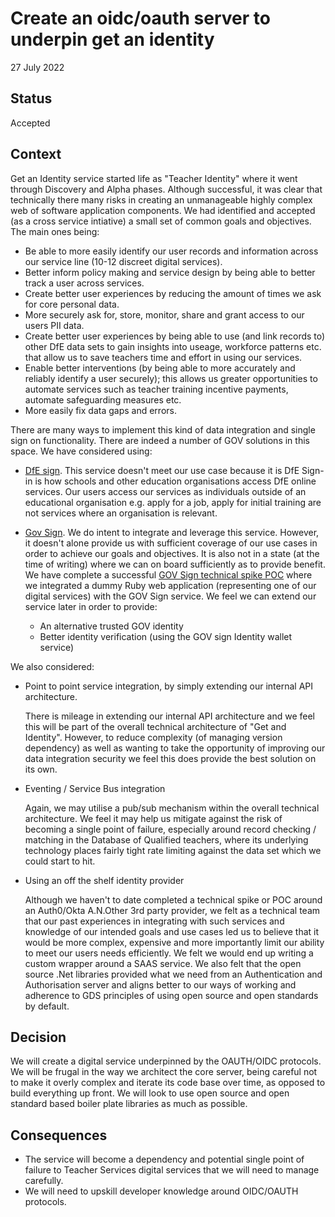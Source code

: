 # Create an oidc/oauth server to underpin get an identity

27 July 2022

## Status

Accepted

## Context

Get an Identity service started life as "Teacher Identity" where it went through Discovery and Alpha phases. Although successful, it was clear that technically there many risks in creating an unmanageable highly complex web of software application components. We had identified and accepted (as a cross service intiative) a small set of common goals and objectives. The main ones being:

* Be able to more easily identify our user records and information across our service line (10-12 discreet digital services).
* Better inform policy making and service design by being able to better track a user across services.
* Create better user experiences by reducing the amount of times we ask for core personal data.
* More securely ask for, store, monitor, share and grant access to our users PII data.
* Create better user experiences by being able to use (and link records to) other DfE data sets to gain insights into useage, workforce patterns etc. that allow us to save teachers time and effort in using our services.
* Enable better interventions (by being able to more accurately and reliably identify a user securely); this allows us greater opportunities to automate services such as teacher training incentive payments, automate safeguarding measures etc.
* More easily fix data gaps and errors.

There are many ways to implement this kind of data integration and single sign on functionality. There are indeed a number of GOV solutions in this space. We have considered using:

* [DfE sign](https://services.signin.education.gov.uk/). This service doesn't meet our use case because it is DfE Sign-in is how schools and other education organisations access DfE online services. Our users access our services as individuals outside of an educational organisation e.g. apply for a job, apply for initial training are not services where an organisation is relevant.

* [Gov Sign](https://www.sign-in.service.gov.uk/). We do intent to integrate and leverage this service. However, it doesn't alone provide us with sufficient coverage of our use cases in order to achieve our goals and objectives. It is also not in a state (at the time of writing) where we can on board sufficiently as to provide benefit. We have complete a successful [GOV Sign technical spike POC](https://github.com/DFE-Digital/get-an-identity/tree/main/openid_connect_poc) where we integrated a dummy Ruby web application (representing one of our digital services) with the GOV Sign service. We feel we can extend our service later in order to provide:
    * An alternative trusted GOV identity
    * Better identity verification (using the GOV sign Identity wallet service)

We also considered:

* Point to point service integration, by simply extending our internal API architecture.

    There is mileage in extending our internal API architecture and we feel this will be part of the overall technical architecture of "Get and Identity". However, to reduce complexity (of managing version dependency) as well as wanting to take the opportunity of improving our data integration security we feel this does provide the best solution on its own.

* Eventing / Service Bus integration

    Again, we may utilise a pub/sub mechanism within the overall technical architecture. We feel it may help us mitigate against the risk of becoming a single point of failure, especially around record checking / matching in the Database of Qualified teachers, where its underlying technology places fairly tight rate limiting against the data set which we could start to hit.

* Using an off the shelf identity provider

    Although we haven't to date completed a technical spike or POC around an Auth0/Okta A.N.Other 3rd party provider, we felt as a technical team that our past experiences in integrating with such services and knowledge of our intended goals and use cases led us to believe that it would be more complex, expensive and more importantly limit our ability to meet our users needs efficiently. We felt we would end up writing a custom wrapper around a SAAS service. We also felt that the open source .Net libraries provided what we need from an Authentication and Authorisation server and aligns better to our ways of working and adherence to GDS principles of using open source and open standards by default.


## Decision

We will create a digital service underpinned by the OAUTH/OIDC protocols. We will be frugal in the way we architect the core server, being careful not to make it overly complex and iterate its code base over time, as opposed to build everything up front. We will look to use open source and open standard based boiler plate libraries as much as possible. 

## Consequences

* The service will become a dependency and potential single point of failure to Teacher Services digital services that we will need to manage carefully.
* We will need to upskill developer knowledge around OIDC/OAUTH protocols.


